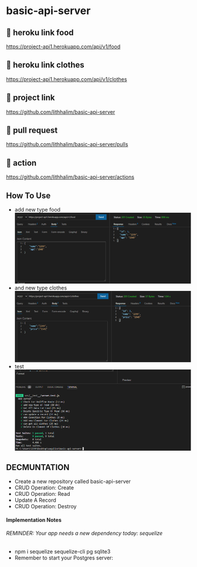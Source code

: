 # basic-api-server

## 🚀 heroku link food
https://project-api1.herokuapp.com/api/v1/food
## 🚀 heroku link clothes
https://project-api1.herokuapp.com/api/v1/clothes
## 🚀 project link
https://github.com/lithhalim/basic-api-server
## 🚀 pull request
https://github.com/lithhalim/basic-api-server/pulls
## 🚀 action
https://github.com/lithhalim/basic-api-server/actions

## How To Use
- add new type food
![](./assest/food.png)
- and new  type clothes 
![](./assest/clothes1.png)
- test
![](./assest/test1.png)




## DECMUNTATION

- Create a new repository called basic-api-server
- CRUD Operation: Create
- CRUD Operation: Read
- Update A Record
- CRUD Operation: Destroy

#### Implementation Notes
 ###### REMINDER: Your app needs a new dependency today: sequelize
 - npm i sequelize sequelize-cli pg sqlite3
 - Remember to start your Postgres server:

